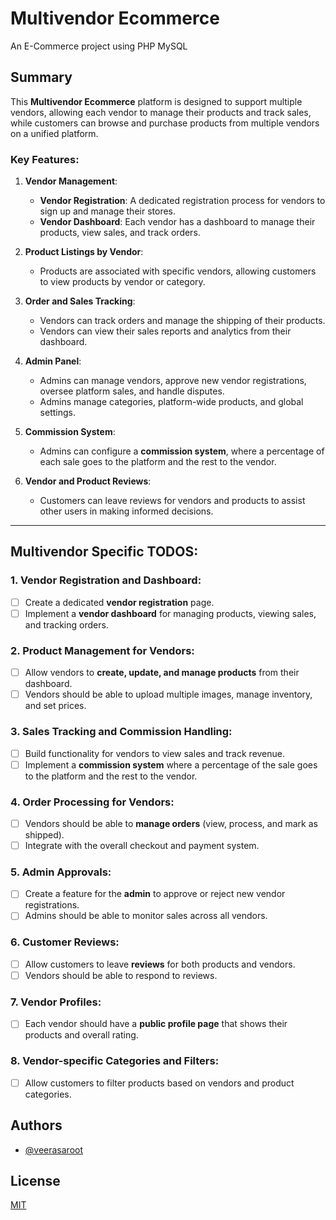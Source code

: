 
# Multivendor Ecommerce

An E-Commerce project using PHP MySQL

## Summary

This **Multivendor Ecommerce** platform is designed to support multiple vendors, allowing each vendor to manage their products and track sales, while customers can browse and purchase products from multiple vendors on a unified platform.

### Key Features:

1. **Vendor Management**:
   - **Vendor Registration**: A dedicated registration process for vendors to sign up and manage their stores.
   - **Vendor Dashboard**: Each vendor has a dashboard to manage their products, view sales, and track orders.

2. **Product Listings by Vendor**:
   - Products are associated with specific vendors, allowing customers to view products by vendor or category.

3. **Order and Sales Tracking**:
   - Vendors can track orders and manage the shipping of their products.
   - Vendors can view their sales reports and analytics from their dashboard.

4. **Admin Panel**:
   - Admins can manage vendors, approve new vendor registrations, oversee platform sales, and handle disputes.
   - Admins manage categories, platform-wide products, and global settings.

5. **Commission System**:
   - Admins can configure a **commission system**, where a percentage of each sale goes to the platform and the rest to the vendor.

6. **Vendor and Product Reviews**:
   - Customers can leave reviews for vendors and products to assist other users in making informed decisions.

---

## Multivendor Specific TODOS:

### 1. Vendor Registration and Dashboard:
   - [ ] Create a dedicated **vendor registration** page.
   - [ ] Implement a **vendor dashboard** for managing products, viewing sales, and tracking orders.

### 2. Product Management for Vendors:
   - [ ] Allow vendors to **create, update, and manage products** from their dashboard.
   - [ ] Vendors should be able to upload multiple images, manage inventory, and set prices.

### 3. Sales Tracking and Commission Handling:
   - [ ] Build functionality for vendors to view sales and track revenue.
   - [ ] Implement a **commission system** where a percentage of the sale goes to the platform and the rest to the vendor.

### 4. Order Processing for Vendors:
   - [ ] Vendors should be able to **manage orders** (view, process, and mark as shipped).
   - [ ] Integrate with the overall checkout and payment system.

### 5. Admin Approvals:
   - [ ] Create a feature for the **admin** to approve or reject new vendor registrations.
   - [ ] Admins should be able to monitor sales across all vendors.

### 6. Customer Reviews:
   - [ ] Allow customers to leave **reviews** for both products and vendors.
   - [ ] Vendors should be able to respond to reviews.

### 7. Vendor Profiles:
   - [ ] Each vendor should have a **public profile page** that shows their products and overall rating.

### 8. Vendor-specific Categories and Filters:
   - [ ] Allow customers to filter products based on vendors and product categories.
## Authors

- [@veerasaroot](https://www.github.com/veerasaroot)


## License

[MIT](https://choosealicense.com/licenses/mit/)

